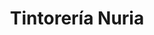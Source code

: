 ---
title: "Tintorería Nuria"
url: /sevilla/tintoreria-nuria-calle-esperanza-de-triana/
shop: lavandería
---